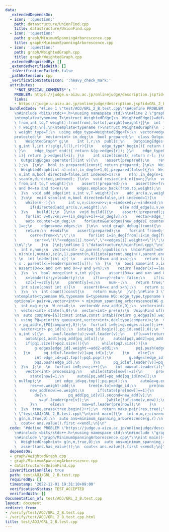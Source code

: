 ```yaml
---
data:
  _extendedDependsOn:
  - icon: ':question:'
    path: datastructure/UnionFind.cpp
    title: datastructure/UnionFind.cpp
  - icon: ':question:'
    path: graph/MinimumSpanningArborescence.cpp
    title: graph/MinimumSpanningArborescence.cpp
  - icon: ':question:'
    path: graph/WeightedGraph.cpp
    title: graph/WeightedGraph.cpp
  _extendedRequiredBy: []
  _extendedVerifiedWith: []
  _isVerificationFailed: false
  _pathExtension: cpp
  _verificationStatusIcon: ':heavy_check_mark:'
  attributes:
    '*NOT_SPECIAL_COMMENTS*': ''
    PROBLEM: https://judge.u-aizu.ac.jp/onlinejudge/description.jsp?id=GRL_2_B
    links:
    - https://judge.u-aizu.ac.jp/onlinejudge/description.jsp?id=GRL_2_B
  bundledCode: "#line 1 \"test/AOJ/GRL_2_B.test.cpp\"\n#define PROBLEM \"https://judge.u-aizu.ac.jp/onlinejudge/description.jsp?id=GRL_2_B\"\
    \n#include <bits/stdc++.h>\nusing namespace std;\n\n#line 2 \"graph/WeightedGraph.cpp\"\
    \ntemplate<typename T>\nstruct WeightedEdge{\n  WeightedEdge()=default;\n  WeightedEdge(int\
    \ from,int to,T weight):from(from),to(to),weight(weight){}\n  int from,to;\n \
    \ T weight;\n};\n\ntemplate<typename T>\nstruct WeightedGraph{\n  int n;\n  using\
    \ weight_type=T;\n  using edge_type=WeightedEdge<T>;\n  vector<edge_type> edges;\n\
    protected:\n  vector<int> in_deg;\n  bool prepared;\n  class OutgoingEdges{\n\
    \    WeightedGraph* g;\n    int l,r;\n  public:\n    OutgoingEdges(WeightedGraph*\
    \ g,int l,int r):g(g),l(l),r(r){}\n    edge_type* begin(){ return &(g->edges[l]);\
    \ }\n    edge_type* end(){ return &(g->edges[r]); }\n    edge_type& operator[](int\
    \ i){ return g->edges[l+i]; }\n    int size()const{ return r-l; }\n  };\npublic:\n\
    \  OutgoingEdges operator[](int v){\n    assert(prepared);\n    return { this,in_deg[v],in_deg[v+1]\
    \ };\n  }\n\n  bool is_prepared()const{ return prepared; }\n\n  WeightedGraph():n(0),in_deg(1,0),prepared(false){}\n\
    \  WeightedGraph(int n):n(n),in_deg(n+1,0),prepared(false){}\n  WeightedGraph(int\
    \ n,int m,bool directed=false,int indexed=1):\n    n(n),in_deg(n+1,0),prepared(false){\
    \ scan(m,directed,indexed); }\n\n  void resize(int n){n=n;}\n\n  void add_arc(int\
    \ from,int to,T weight){\n    assert(!prepared);\n    assert(0<=from and from<n\
    \ and 0<=to and to<n);\n    edges.emplace_back(from,to,weight);\n    in_deg[from+1]++;\n\
    \  }\n  void add_edge(int u,int v,T weight){\n    add_arc(u,v,weight);\n    add_arc(v,u,weight);\n\
    \  }\n\n  void scan(int m,bool directed=false,int indexed=1){\n    edges.reserve(directed?m:2*m);\n\
    \    while(m--){\n      int u,v;cin>>u>>v;u-=indexed;v-=indexed;\n      T weight;cin>>weight;\n\
    \      if(directed)add_arc(u,v,weight);\n      else add_edge(u,v,weight);\n  \
    \  }\n    build();\n  }\n\n  void build(){\n    assert(!prepared);prepared=true;\n\
    \    for(int v=0;v<n;v++)in_deg[v+1]+=in_deg[v];\n    vector<edge_type> new_edges(in_deg.back());\n\
    \    auto counter=in_deg;\n    for(auto&&e:edges)new_edges[ counter[e.from]++\
    \ ]=e;\n    edges=new_edges;\n  }\n\n  void graph_debug()const{\n  #ifndef __LOCAL\n\
    \    return;\n  #endif\n    assert(prepared);\n    for(int from=0;from<n;from++){\n\
    \      cerr<<from<<\";\";\n      for(int i=in_deg[from];i<in_deg[from+1];i++)\n\
    \        cerr<<\"(\"<<edges[i].to<<\",\"<<edges[i].weight<<\")\";\n      cerr<<\"\
    \\n\";\n    }\n  }\n};\n#line 1 \"datastructure/UnionFind.cpp\"\nclass UnionFind{\n\
    \  int n,num;\n  vector<int> sz,parent;\npublic:\n  UnionFind()=default;\n  UnionFind(int\
    \ n):n(n),num(n),sz(n,1),parent(n,0){iota(parent.begin(),parent.end(),0);}\n \
    \ \n  int leader(int x){ \n    assert(0<=x and x<n);\n    return (x==parent[x]?\
    \ x : parent[x]=leader(parent[x])); \n  }\n  \n  bool same(int x,int y){\n   \
    \ assert(0<=x and x<n and 0<=y and y<n);\n    return leader(x)==leader(y); \n\
    \  }\n  \n  bool merge(int x,int y){\n    assert(0<=x and x<n and 0<=y and y<n);\n\
    \    x=leader(x);y=leader(y);\n    if(x==y)return false;\n    if(sz[x]<sz[y])swap(x,y);\n\
    \    sz[x]+=sz[y];\n    parent[y]=x;\n    num--;\n    return true;\n  }\n  \n\
    \  int size(const int x){\n    assert(0<=x and x<n);\n    return sz[leader(x)];\n\
    \  }\n  \n  int count()const{\n    return num;\n  }\n};\n#line 3 \"graph/MinimumSpanningArborescence.cpp\"\
    \ntemplate<typename WG,typename E=typename WG::edge_type,typename W=typename WG::weight_type>\n\
    optional< pair<W,vector<int>> > minimum_spanning_arborescence(WG g,int r=0){\n\
    \  int n=g.n;\n  W res=0;\n  vector<W> new_add(n,0);\n  vector<int> tree(n);\n\
    \  vector<int> state(n,0);\n  vector<int> pre(n);\n  UnionFind uf(n);\n  state[r]=2;\n\
    \n  auto compare=[&](const int&a,const int&b){return g.edges[a].weight>g.edges[b].weight;};\n\
    \  using PQ=priority_queue<int,vector<int>,decltype(compare)>;\n  vector< pair<PQ,W>\
    \ > pq_add(n,{PQ{compare},0});\n  for(int i=0;i<g.edges.size();i++)\n    pq_add[g.edges[i].to].first.push(i);\n\
    \  vector<int> pq_id(n);\n  iota(pq_id.begin(),pq_id.end(),0);\n  \n  auto merge=[&](int\
    \ u,int v){\n    u=uf.leader(u);v=uf.leader(v);\n    if(u==v)return;\n    uf.merge(u,v);\n\
    \    auto&[pq1,add1]=pq_add[pq_id[u]];\n    auto&[pq2,add2]=pq_add[pq_id[v]];\n\
    \    if(pq1.size()>pq2.size()){\n      while(pq2.size()){\n        int edge_id=pq2.top();pq2.pop();\n\
    \        g.edges[edge_id].weight-=add2-add1;\n        pq1.push(edge_id);\n   \
    \   }\n      pq_id[uf.leader(v)]=pq_id[u];\n    }\n    else{\n      while(pq1.size()){\n\
    \        int edge_id=pq1.top();pq1.pop();\n        g.edges[edge_id].weight-=add1-add2;\n\
    \        pq2.push(edge_id);\n      }\n      pq_id[uf.leader(v)]=pq_id[v];\n  \
    \  }\n  };\n  \n  for(int i=0;i<n;i++){\n    int now=uf.leader(i);\n    if(state[now])continue;\n\
    \    vector<int> processing;\n    while(state[now]!=2){\n      processing.push_back(now);\n\
    \      state[now]=1;\n      auto&[pq,add]=pq_add[pq_id[now]];\n      if(!pq.size())return\
    \ nullopt;\n      int edge_id=pq.top();pq.pop();\n      auto&e=g.edges[edge_id];\n\
    \      res+=e.weight-add;\n      tree[e.to]=edge_id;\n      pre[now]=uf.leader(e.from);\n\
    \      new_add[now]=e.weight;\n      if(state[pre[now]]==1){\n        int v=now;\n\
    \        do{\n          pq_add[pq_id[v]].second=new_add[v];\n          merge(v,now);\n\
    \          v=uf.leader(pre[v]);\n        }while(!uf.same(v,now));\n        now=uf.leader(now);\n\
    \      }\n      else\n        now=uf.leader(pre[now]);\n    }\n    for(int v:processing)state[v]=2;\n\
    \  }\n  tree.erase(tree.begin()+r);\n  return make_pair(res,tree);\n}\n#line 7\
    \ \"test/AOJ/GRL_2_B.test.cpp\"\n\nint main(){\n  int n,m,r;cin>>n>>m>>r;\n  WeightedGraph<int>\
    \ g(n,m,true,0);\n  auto ans=minimum_spanning_arborescence(g,r);\n  assert(ans.has_value());\n\
    \  cout<< ans.value().first <<endl;\n}\n"
  code: "#define PROBLEM \"https://judge.u-aizu.ac.jp/onlinejudge/description.jsp?id=GRL_2_B\"\
    \n#include <bits/stdc++.h>\nusing namespace std;\n\n#include \"graph/WeightedGraph.cpp\"\
    \n#include \"graph/MinimumSpanningArborescence.cpp\"\n\nint main(){\n  int n,m,r;cin>>n>>m>>r;\n\
    \  WeightedGraph<int> g(n,m,true,0);\n  auto ans=minimum_spanning_arborescence(g,r);\n\
    \  assert(ans.has_value());\n  cout<< ans.value().first <<endl;\n}"
  dependsOn:
  - graph/WeightedGraph.cpp
  - graph/MinimumSpanningArborescence.cpp
  - datastructure/UnionFind.cpp
  isVerificationFile: true
  path: test/AOJ/GRL_2_B.test.cpp
  requiredBy: []
  timestamp: '2022-12-01 19:31:10+09:00'
  verificationStatus: TEST_ACCEPTED
  verifiedWith: []
documentation_of: test/AOJ/GRL_2_B.test.cpp
layout: document
redirect_from:
- /verify/test/AOJ/GRL_2_B.test.cpp
- /verify/test/AOJ/GRL_2_B.test.cpp.html
title: test/AOJ/GRL_2_B.test.cpp
---
```

